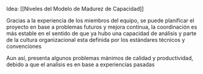 Idea: [[Niveles del Modelo de Madurez de Capacidad]]

Gracias a la experiencia de los miembros del equipo, se puede planificar el proyecto en base a problemas futuros y mejora continua, la coordinación es más estable en el sentido de que ya hubo una capacidad de análisis y parte de la cultura organizacional esta definida por los estándares técnicos y convenciones

Aun así, presenta algunos problemas mánimos de calidad y productividad, debido a que el analisis es en base a experiencias pasadas